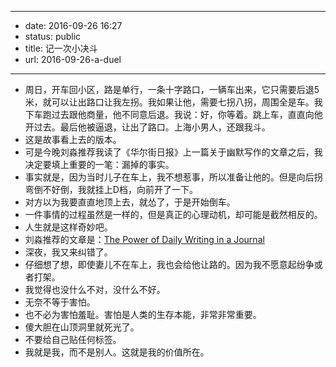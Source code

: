 - --
- date: 2016-09-26 16:27
- status: public
- title: 记一次小决斗
- url: 2016-09-26-a-duel
- --
- 周日，开车回小区，路是单行，一条十字路口，一辆车出来，它只需要后退5米，就可以让出路口让我左拐。我如果让他，需要七拐八拐，周围全是车。我下车跑过去跟他商量，他不同意后退。我说：好，你等着。跳上车，直直向他开过去。最后他被逼退，让出了路口。上海小男人，还跟我斗。
- 这是故事看上去的版本。
- 可是今晚刘淼推荐我读了《华尔街日报》上一篇关于幽默写作的文章之后，我决定要填上重要的一笔：漏掉的事实。
- 事实就是，因为当时儿子在车上，我不想惹事，所以准备让他的。但是向后拐弯倒不好倒，我就挂上D档，向前开了一下。
- 对方以为我要直直地顶上去，就怂了，于是开始倒车。
- 一件事情的过程虽然是一样的，但是真正的心理动机，却可能是截然相反的。
- 人生就是这样奇妙吧。
- 刘淼推荐的文章是：[The Power of Daily Writing in a Journal](http://liumiao.net/post/2016-09-26#fb_new_comment)
- 深夜，我又来纠错了。
- 仔细想了想，即使妻儿不在车上，我也会给他让路的。因为我不愿意起纷争或者打架。
- 我觉得也没什么不对，没什么不好。
- 无奈不等于害怕。
- 也不必为害怕羞耻。害怕是人类的生存本能，非常非常重要。
- 傻大胆在山顶洞里就死光了。
- 不要给自己贴任何标签。
- 我就是我，而不是别人。这就是我的价值所在。
